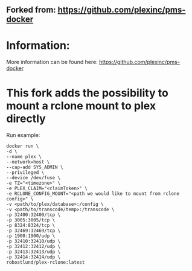 ## Forked from: https://github.com/plexinc/pms-docker

# Information:
More information can be found here: https://github.com/plexinc/pms-docker

# This fork adds the possibility to mount a rclone mount to plex directly
Run example:
```
docker run \
-d \
--name plex \
--network=host \
--cap-add SYS_ADMIN \
--privileged \
--device /dev/fuse \
-e TZ="<timezone>" \
-e PLEX_CLAIM="<claimToken>" \
-e RCLONE_CONFIG_MOUNT="<path we would like to mount from rclone config>" \
-v <path/to/plex/database>:/config \
-v <path/to/transcode/temp>:/transcode \
-p 32400:32400/tcp \
-p 3005:3005/tcp \
-p 8324:8324/tcp \
-p 32469:32469/tcp \
-p 1900:1900/udp \
-p 32410:32410/udp \
-p 32412:32412/udp \
-p 32413:32413/udp \
-p 32414:32414/udp \
robostlund/plex-rclone:latest
```
